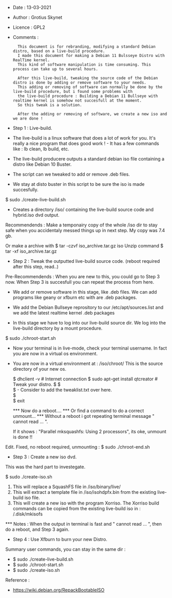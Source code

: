 
- Date 		:	13-03-2021
- Author 	: 	Grotius Skynet
- Licence 	: 	GPL2
- Comments	:	 

		This document is for rebranding, modifying a standard Debian distro, based on a live-build procedure.
		I made this document for making a Debian 11 Bulsseye Distro with RealTime kernel.
		This kind of software manipulation is time consuming. This process can take up to several hours.

		After this live-build, tweaking the source code of the Debian distro is done by adding or remove software to your needs.
		This adding or removing of software can normally be done by the live-build procedure, but i found some problems with
		the live-build procedure : Building a Debian 11 Bullseye with realtime kernel is somehow not succesfull at the moment.
		So this tweak is a solution. 

		After the adding or removing of software, we create a new iso and we are done !


- Step 1 : Live-build.

- The live-build is a linux software that does a lot of work for you. It's really a nice program that does good work !
	   - It has a few commands like : lb clean, lb build, etc.
- The live-build producere outputs a standard debian iso file containing a distro like Debian 10 Buster.
- The script can we tweaked to add or remove .deb files.
- We stay at disto buster in this script to be sure the iso is made succesfully.

$ sudo ./create-live-build.sh

- Creates a directory /iso/ containing the live-build source code and hybrid.iso dvd output.

Recommendends : Make a temponairy copy of the whole /iso dir to stay safe when you accidentaly messed things up in next step.
My copy was 7.4 gb.

Or make a archive with 	$ tar -czvf iso_archive.tar.gz iso
Unzip command 			$ tar -xf iso_archive.tar.gz
	
	
- Step 2 : Tweak the outputted live-build source code. (reboot required after this step, read..)

Pre-Recommendends : When you are new to this, you could go to Step 3 now. When Step 3 is succesfull you can repeat the process from here.

- We add or remove software in this stage, like .deb files. We can add programs like geany or xfburn etc with are .deb packages.
- We add the Debian Bullseye reprository to our /etc/apt/sources.list and we add the latest realtime kernel .deb packages

- In this stage we have to log into our live-build source dir. We log into the live-build directory by a mount procedure.

$ sudo ./chroot-start.sh

- Now your terminal is in live-mode, check your terminal username. In fact you are now in a virtual os environment. 
- You are now in a virtual environment at : /iso/chroot/ This is the source directory of your new os.

	 $ dhclient -v 						# Internet connection
	 $ sudo apt-get install qtcreator  	# Tweak your distro.
	 $ 
	 $   
	 $ - Consider to add the tweaklist.txt over here.  
	 $    
	 $ exit

	 *** Now do a reboot....
	 *** Or find a command to do a correct unmount...
	 *** Without a reboot i got repeating terminal message " cannot read ... ". 

	 If it shows : "Parallel mksquashfs: Using 2 processors", its oke, unmount is done !!

Edit. Fixed, no reboot required, unmounting : $ sudo ./chroot-end.sh
	
- Step 3 : Create a new iso dvd.	
	
This was the hard part to investegate.

$ sudo ./create-iso.sh

1. This will replace a SquashFS file in /iso/binary/live/
2. This will extract a template file in /iso/isohdpfx.bin from the existing live-build iso file.
3. This will create a new iso with the program Xorriso. The Xorriso build commands can be copied from the existing live-build iso in : /.disk/mkisofs


*** Notes : When the output in terminal is fast and " cannot read ... ", then do a reboot, and Step 3 again.


		
- Step 4 : Use Xfburn to burn your new Distro.
	

Summary user commands, you can stay in the same dir :

- $ sudo ./create-live-build.sh
- $ sudo ./chroot-start.sh
- $ sudo ./create-iso.sh


Reference :
- https://wiki.debian.org/RepackBootableISO








